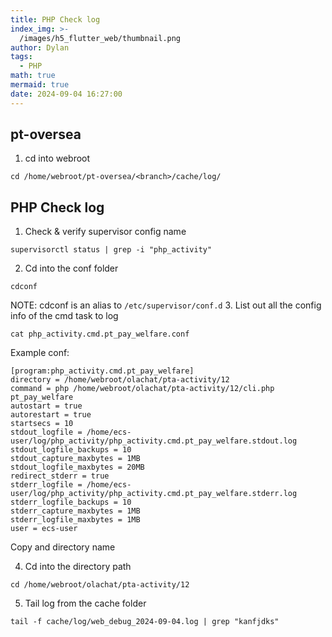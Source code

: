 ```yaml
---
title: PHP Check log
index_img: >-
  /images/h5_flutter_web/thumbnail.png
author: Dylan
tags:
  - PHP
math: true
mermaid: true
date: 2024-09-04 16:27:00
---
```

## pt-oversea
1. cd into webroot
```
cd /home/webroot/pt-oversea/<branch>/cache/log/
```

## PHP Check log
1. Check & verify supervisor config name
```
supervisorctl status | grep -i "php_activity"
``` 
2. Cd into the conf folder
```
cdconf
```
NOTE: cdconf is an alias to `/etc/supervisor/conf.d`
3. List out all the config info of the cmd task to log
```
cat php_activity.cmd.pt_pay_welfare.conf
```

Example conf:
```
[program:php_activity.cmd.pt_pay_welfare]
directory = /home/webroot/olachat/pta-activity/12
command = php /home/webroot/olachat/pta-activity/12/cli.php pt_pay_welfare
autostart = true
autorestart = true
startsecs = 10
stdout_logfile = /home/ecs-user/log/php_activity/php_activity.cmd.pt_pay_welfare.stdout.log
stdout_logfile_backups = 10
stdout_capture_maxbytes = 1MB
stdout_logfile_maxbytes = 20MB
redirect_stderr = true
stderr_logfile = /home/ecs-user/log/php_activity/php_activity.cmd.pt_pay_welfare.stderr.log
stderr_logfile_backups = 10
stderr_capture_maxbytes = 1MB
stderr_logfile_maxbytes = 1MB
user = ecs-user
```
Copy and directory name

4. Cd into the directory path
```
cd /home/webroot/olachat/pta-activity/12
```

5. Tail log from the cache folder
```
tail -f cache/log/web_debug_2024-09-04.log | grep "kanfjdks"
```


